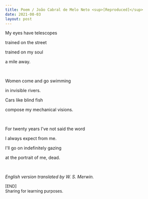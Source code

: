 ```yaml
---
title: Poem / João Cabral de Melo Neto <sup>[Reproduced]</sup>
date: 2021-08-03
layout: post
---
```


My eyes have telescopes

trained on the street

trained on my soul

a mile away.

<br>

Women come and go swimming

in invisible rivers.

Cars like blind fish

compose my mechanical visions.

<br>

For twenty years I've not said the word

I always expect from me.

I'll go on indefinitely gazing

at the portrait of me, dead.

<br>

*English version translated by W. S. Merwin.*

<font size="2">
[END]
<br/>
Sharing for learning purposes.
</font>
